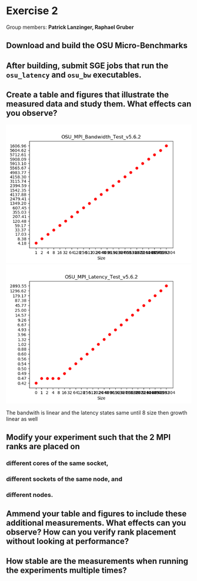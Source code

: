 # Exercise 2

Group members: **Patrick Lanzinger, Raphael Gruber**

## Download and build the OSU Micro-Benchmarks 


## After building, submit SGE jobs that run the `osu_latency` and `osu_bw` executables.


## Create a table and figures that illustrate the measured data and study them. What effects can you observe?

![Image](images/OSU_MPI_Bandwidth_Test_v5.6.2.png) 
![Image](images/OSU_MPI_Latency_Test_v5.6.2.png) 

The bandwith is linear and the latency states same until 8 size then growth linear as well


## Modify your experiment such that the 2 MPI ranks are placed on

### different cores of the same socket,

### different sockets of the same node, and
### different nodes.

## Ammend your table and figures to include these additional measurements. What effects can you observe? How can you verify rank placement without looking at performance?


## How stable are the measurements when running the experiments multiple times?
